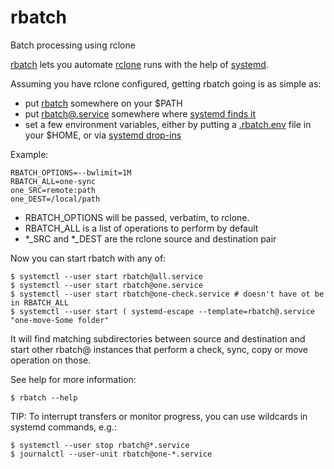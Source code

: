 # rbatch
Batch processing using rclone

[rbatch](https://github.com/Saviq/rbatch) lets you automate [rclone](http://rclone.org/) runs with the help of [systemd](https://www.freedesktop.org/wiki/Software/systemd/).

Assuming you have rclone configured, getting rbatch going is as simple as:
- put [rbatch](bin/rbatch) somewhere on your $PATH
- put [rbatch@.service](systemd/rbatch%40.service) somewhere where [systemd finds it](https://www.freedesktop.org/software/systemd/man/systemd.unit.html)
- set a few environment variables, either by putting a [.rbatch.env](rbatch.env) file in your $HOME, or via [systemd drop-ins](https://www.freedesktop.org/software/systemd/man/systemd.unit.html#Description)

Example:

    RBATCH_OPTIONS=--bwlimit=1M
    RBATCH_ALL=one-sync
    one_SRC=remote:path
    one_DEST=/local/path

- RBATCH_OPTIONS will be passed, verbatim, to rclone.
- RBATCH_ALL is a list of operations to perform by default
- *_SRC and *_DEST are the rclone source and destination pair

Now you can start rbatch with any of:

    $ systemctl --user start rbatch@all.service
    $ systemctl --user start rbatch@one.service
    $ systemctl --user start rbatch@one-check.service # doesn't have ot be in RBATCH_ALL
    $ systemctl --user start ( systemd-escape --template=rbatch@.service "one-move-Some folder"

It will find matching subdirectories between source and destination and start other rbatch@ instances that perform a check, sync, copy or move operation on those.

See help for more information:

    $ rbatch --help

TIP: To interrupt transfers or monitor progress, you can use wildcards in systemd commands, e.g.:

    $ systemctl --user stop rbatch@*.service
    $ journalctl --user-unit rbatch@one-*.service

